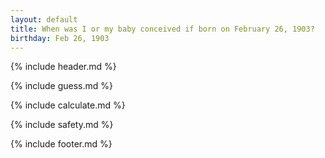 ```yaml
---
layout: default
title: When was I or my baby conceived if born on February 26, 1903?
birthday: Feb 26, 1903
---
```


{% include header.md %}

{% include guess.md %}

{% include calculate.md %}

{% include safety.md %}

{% include footer.md %}



